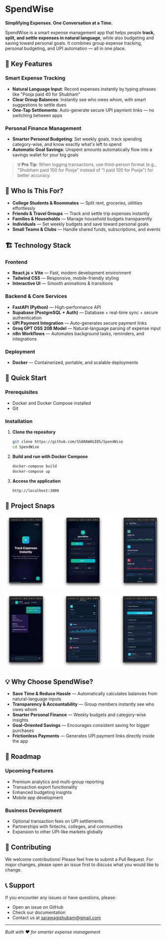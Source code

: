# SpendWise

**Simplifying Expenses. One Conversation at a Time.**

SpendWise is a smart expense management app that helps people **track, split, and settle expenses in natural language**, while also budgeting and saving toward personal goals. It combines group expense tracking, personal budgeting, and UPI automation — all in one place.

## 🚀 Key Features

### Smart Expense Tracking
- **Natural Language Input**: Record expenses instantly by typing phrases like "Pooja paid 40 for Shubham"
- **Clear Group Balances**: Instantly see who owes whom, with smart suggestions to settle dues
- **One-Tap Settlements**: Auto-generate secure UPI payment links — no switching between apps

### Personal Finance Management
- **Smarter Personal Budgeting**: Set weekly goals, track spending category-wise, and know exactly what's left to spend
- **Automatic Goal Savings**: Unspent amounts automatically flow into a savings wallet for your big goals

> **💡 Pro Tip**: When logging transactions, use third-person format (e.g., "Shubham paid 100 for Pooja" instead of "I paid 100 for Pooja") for better accuracy.

## 🎯 Who Is This For?

- **College Students & Roommates** — Split rent, groceries, utilities effortlessly
- **Friends & Travel Groups** — Track and settle trip expenses instantly
- **Families & Households** — Manage household budgets transparently
- **Individuals** — Set weekly budgets and save toward personal goals
- **Small Teams & Clubs** — Handle shared funds, subscriptions, and events

## 🏗️ Technology Stack

### Frontend
- **React.js + Vite** — Fast, modern development environment
- **Tailwind CSS** — Responsive, mobile-friendly styling
- **Interactive UI** — Smooth animations & transitions

### Backend & Core Services
- **FastAPI (Python)** — High-performance API
- **Supabase (PostgreSQL + Auth)** — Database + real-time sync + secure authentication
- **UPI Payment Integration** — Auto-generates secure payment links
- **Groq GPT OSS 20B Model** — Natural-language parsing of expense input
- **n8n Workflows** — Automates background tasks, reminders, and integrations

### Deployment
- **Docker** — Containerized, portable, and scalable deployments

## 🚀 Quick Start

### Prerequisites
- Docker and Docker Compose installed
- Git

### Installation

1. **Clone the repository**
   ```bash
   git clone https://github.com/SSARAWAGI05/SpendWise
   cd SpendWise
   ```

2. **Build and run with Docker Compose**
   ```bash
   docker-compose build
   docker-compose up
   ```

3. **Access the application**
   ```
   http://localhost:3000
   ```

## 📸 Project Snaps  

![Screenshot 1](Project%20Pictures/image.png)  

![Screenshot 2](Project%20Pictures/image%20copy.png)  


## 💡 Why Choose SpendWise?

- **Save Time & Reduce Hassle** — Automatically calculates balances from natural-language inputs
- **Transparency & Accountability** — Group members instantly see who owes whom
- **Smarter Personal Finance** — Weekly budgets and category-wise insights
- **Goal-Oriented Savings** — Encourages consistent saving for bigger purchases
- **Frictionless Payments** — Generates UPI payment links directly inside the app

## 🔮 Roadmap

### Upcoming Features
- Premium analytics and multi-group reporting
- Transaction export functionality
- Enhanced budgeting insights
- Mobile app development

### Business Development
- Optional transaction fees on UPI settlements
- Partnerships with fintechs, colleges, and communities
- Expansion to other UPI-like markets globally

## 🤝 Contributing

We welcome contributions! Please feel free to submit a Pull Request. For major changes, please open an issue first to discuss what you would like to change.


## 📞 Support

If you encounter any issues or have questions, please:
- Open an issue on GitHub
- Check our documentation
- Contact us at sarawagishubam@gmail.com

---

*Built with ❤️ for smarter expense management*
